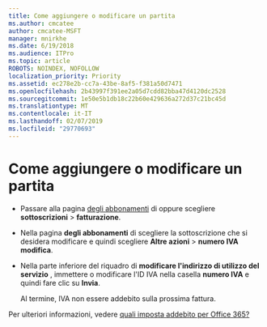 ```yaml
---
title: Come aggiungere o modificare un partita
ms.author: cmcatee
author: cmcatee-MSFT
manager: mnirkhe
ms.date: 6/19/2018
ms.audience: ITPro
ms.topic: article
ROBOTS: NOINDEX, NOFOLLOW
localization_priority: Priority
ms.assetid: ec278e2b-cc7a-43be-8af5-f381a50d7471
ms.openlocfilehash: 2b43997f391ee2a05d7cdd82bba47d4120dc2528
ms.sourcegitcommit: 1e50e5b1db18c22b60e429636a272d37c21bc45d
ms.translationtype: MT
ms.contentlocale: it-IT
ms.lasthandoff: 02/07/2019
ms.locfileid: "29770693"
---
```

# <a name="how-to-add-or-edit-a-vatid"></a>Come aggiungere o modificare un partita

- Passare alla pagina [degli abbonamenti](https://go.microsoft.com/fwlink/p/?linkid=842054) di oppure scegliere **sottoscrizioni** \> **fatturazione**.
    
- Nella pagina **degli abbonamenti** di scegliere la sottoscrizione che si desidera modificare e quindi scegliere **Altre azioni** \> **numero IVA modifica**.
    
- Nella parte inferiore del riquadro di **modificare l'indirizzo di utilizzo del servizio** , immettere o modificare l'ID IVA nella casella **numero IVA** e quindi fare clic su **Invia**.
    
    Al termine, IVA non essere addebito sulla prossima fattura.
    
Per ulteriori informazioni, vedere [quali imposta addebito per Office 365?](https://support.office.com/article/7e77382b-b966-4ad5-a515-9e629a777a22.aspx)
  

